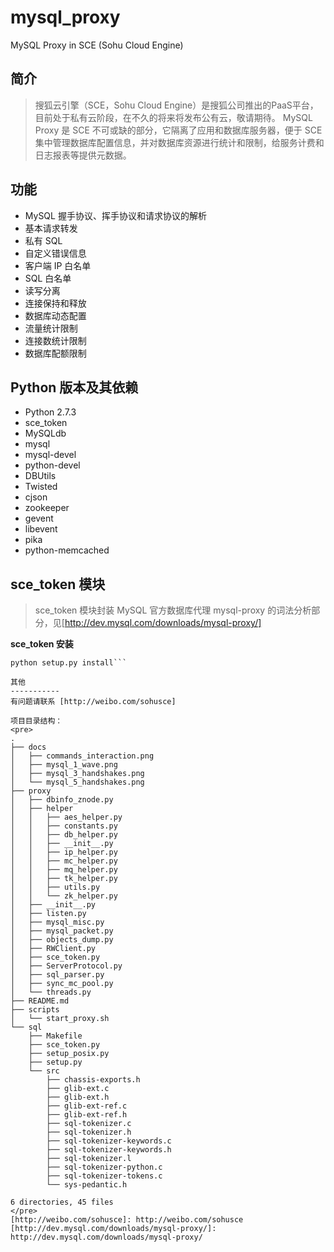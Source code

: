 mysql_proxy
===========
MySQL Proxy in SCE (Sohu Cloud Engine)

简介
-----------
> 搜狐云引擎（SCE，Sohu Cloud Engine）是搜狐公司推出的PaaS平台，目前处于私有云阶段，在不久的将来将发布公有云，敬请期待。
> MySQL Proxy 是 SCE 不可或缺的部分，它隔离了应用和数据库服务器，便于 SCE 集中管理数据库配置信息，并对数据库资源进行统计和限制，给服务计费和日志报表等提供元数据。

功能
-----------
- MySQL 握手协议、挥手协议和请求协议的解析
- 基本请求转发
- 私有 SQL
- 自定义错误信息
- 客户端 IP 白名单
- SQL 白名单
- 读写分离
- 连接保持和释放
- 数据库动态配置
- 流量统计限制
- 连接数统计限制
- 数据库配额限制

Python 版本及其依赖
-----------
- Python 2.7.3
- sce_token
- MySQLdb
 - mysql
 - mysql-devel
 - python-devel
- DBUtils
- Twisted
- cjson
- zookeeper
- gevent
 - libevent
- pika
- python-memcached

sce_token 模块
-----------
> sce_token 模块封装 MySQL 官方数据库代理 mysql-proxy 的词法分析部分，见[http://dev.mysql.com/downloads/mysql-proxy/]

 **sce_token 安装**

```cd sql/
python setup.py install```

其他
-----------
有问题请联系 [http://weibo.com/sohusce]

项目目录结构：
<pre>
.
├── docs
│   ├── commands_interaction.png
│   ├── mysql_1_wave.png
│   ├── mysql_3_handshakes.png
│   └── mysql_5_handshakes.png
├── proxy
│   ├── dbinfo_znode.py
│   ├── helper
│   │   ├── aes_helper.py
│   │   ├── constants.py
│   │   ├── db_helper.py
│   │   ├── __init__.py
│   │   ├── ip_helper.py
│   │   ├── mc_helper.py
│   │   ├── mq_helper.py
│   │   ├── tk_helper.py
│   │   ├── utils.py
│   │   └── zk_helper.py
│   ├── __init__.py
│   ├── listen.py
│   ├── mysql_misc.py
│   ├── mysql_packet.py
│   ├── objects_dump.py
│   ├── RWClient.py
│   ├── sce_token.py
│   ├── ServerProtocol.py
│   ├── sql_parser.py
│   ├── sync_mc_pool.py
│   └── threads.py
├── README.md
├── scripts
│   └── start_proxy.sh
└── sql
    ├── Makefile
    ├── sce_token.py
    ├── setup_posix.py
    ├── setup.py
    └── src
        ├── chassis-exports.h
        ├── glib-ext.c
        ├── glib-ext.h
        ├── glib-ext-ref.c
        ├── glib-ext-ref.h
        ├── sql-tokenizer.c
        ├── sql-tokenizer.h
        ├── sql-tokenizer-keywords.c
        ├── sql-tokenizer-keywords.h
        ├── sql-tokenizer.l
        ├── sql-tokenizer-python.c
        ├── sql-tokenizer-tokens.c
        └── sys-pedantic.h

6 directories, 45 files
</pre>
[http://weibo.com/sohusce]: http://weibo.com/sohusce
[http://dev.mysql.com/downloads/mysql-proxy/]: http://dev.mysql.com/downloads/mysql-proxy/ 